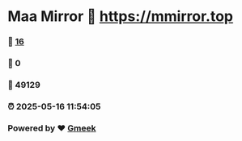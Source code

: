 # Maa Mirror :link: https://mmirror.top 
### :page_facing_up: [16](https://mmirror.top/tag.html) 
### :speech_balloon: 0 
### :hibiscus: 49129 
### :alarm_clock: 2025-05-16 11:54:05 
### Powered by :heart: [Gmeek](https://github.com/Meekdai/Gmeek)
